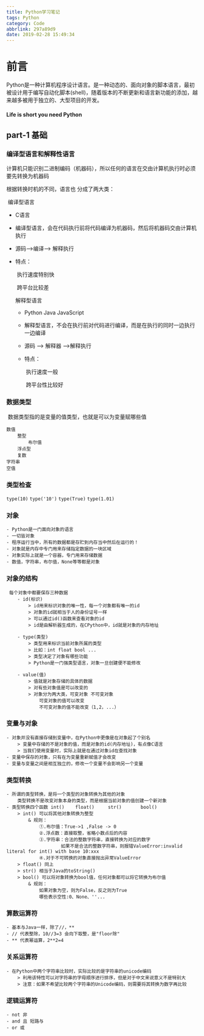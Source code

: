 ```yaml
---
title: Python学习笔记
tags: Python
category: Code
abbrlink: 297a89d9
date: 2019-02-28 15:49:34
---
```

# 前言

Python是一种计算机程序设计语言。是一种动态的、面向对象的脚本语言，最初被设计用于编写自动化脚本(shell)，随着版本的不断更新和语言新功能的添加，越来越多被用于独立的、大型项目的开发。

#### Life is short you need Python
<!--more-->


## part-1 基础

### 编译型语言和解释性语言

计算机只能识别二进制编码（机器码），所以任何的语言在交由计算机执行时必须要先转换为机器码



根据转换时机的不同，语言也 分成了两大类：

​	编译型语言

  - C语言

  - 编译型语言，会在代码执行前将代码编译为机器码，然后将机器码交由计算机执行

  - 源码-->编译--> 解释执行

  - 特点：

    ​	执行速度特别快

    ​	跨平台比较差

    解释型语言

     - Python	Java	JavaScript

     - 解释型语言，不会在执行前对代码进行编译，而是在执行的同时一边执行一边编译

     - 源码 --> 解释器 -->解释执行

     - 特点：

       ​	执行速度一般

       ​	跨平台性比较好

       

### 数据类型

​	数据类型指的是变量的值类型，也就是可以为变量赋哪些值

	数值
		整型
			布尔值
		浮点型
		复数
	字符串
	空值


### 类型检查

```type(10)```
```type('10')```
```type(True)```
```type(1.01)```



### 对象

	- Python是一门面向对象的语言
	- 一切皆对象
	- 程序运行当中，所有的数据都是存贮到内存当中然后在运行的！
	- 对象就是内存中专门用来存储指定数据的一块区域
	- 对象实际上就是一个容器，专门用来存储数据
	- 数值，字符串，布尔值，None等等都是对象


### 对象的结构
	 每个对象中都要保存三种数据
		- id(标识)
			> id用来标识对象的唯一性，每一个对象都有唯一的id
			> 对象的id就相当于人的身份证号一样
			> 可以通过id()函数来查看对象的id
			> id是由解析器生成的，在CPython中，id就是对象的内存地址
			
		- type(类型)
			> 类型用来标识当前对象所属的类型
			> 比如：int float bool ...
			> 类型决定了对象有哪些功能
			> Python是一门强类型语言，对象一旦创建便不能修改
			
		- value(值)
			> 值就是对象存储的具体的数据
			> 对有些对象值是可以改变的
			> 对象分为两大类，可变对象 不可变对象
				可变对象的值可以改变
	            不可变对象的值不能改变（1,2，...）



### 变量与对象
	- 对象并没有直接存储到变量中，在Python中更像是在对象起了个别名
		> 变量中存储的不是对象的值，而是对象的id(内存地址)，有点像C语言
		> 当我们使用变量时，实际上就是在通过对象id在查找对象
	- 变量中保存的对象，只有在为变量重新赋值才会改变
	- 变量与变量之间是相互独立的，修改一个变量不会影响另一个变量

### 类型转换
	- 所谓的类型转换，是将一个类型的对象转换为其他的对象
		类型转换不是改变对象本身的类型，而是根据当前对象的值创建一个新对象
	- 类型转换四个函数 int()	float()		str()		bool()
		> int() 可以将其他对象转换为整型
			& 规则：
				①.布尔值：True->1 ,False -> 0
				②.浮点数：直接取整，省略小数点后的内容
				③.字符串：合法的整数字符串，直接转换为对应的数字
						如果不是合法的整数字符串，则报错ValueError:invalid 										literal for int() with base 10:xxx
				④.对于不可转换的对象直接抛出异常ValueError
		> float() 同上
		> str() 相当于Java的toString()
		> bool() 可以将对象转换为bool值，任何对象都可以将它转换为布尔值
			& 规则：
				如果对象为空，则为False，反之则为True
				哪些表示空性:0、None、''...



### 算数运算符
	- 基本与Java一样，除了//，**
	- // 代表整除，10//3=3 会向下取整，是"floor除"
	- ** 代表幂运算，2**2=4


### 关系运算符
	- 在Python中两个字符串比较时，实际比较的是字符串的unicode编码
		> 利用该特性可以对字符串的字母顺序进行排序，但是对于中文来说意义不是特别大
		> 注意：如果不希望比较两个字符串的Unicode编码，则需要将其转换为数字再比较

### 逻辑运算符
	- not 非
	- and 且 短路与
	- or 或

